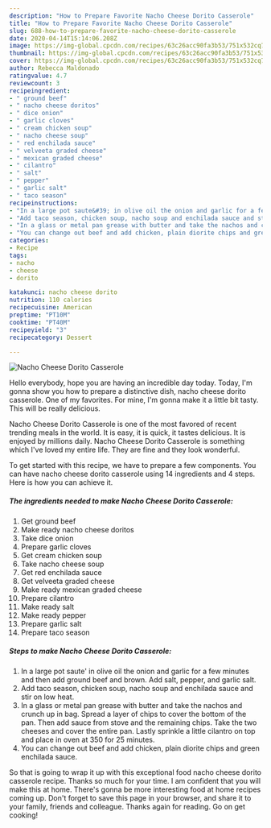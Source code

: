 ```yaml
---
description: "How to Prepare Favorite Nacho Cheese Dorito Casserole"
title: "How to Prepare Favorite Nacho Cheese Dorito Casserole"
slug: 688-how-to-prepare-favorite-nacho-cheese-dorito-casserole
date: 2020-04-14T15:14:06.208Z
image: https://img-global.cpcdn.com/recipes/63c26acc90fa3b53/751x532cq70/nacho-cheese-dorito-casserole-recipe-main-photo.jpg
thumbnail: https://img-global.cpcdn.com/recipes/63c26acc90fa3b53/751x532cq70/nacho-cheese-dorito-casserole-recipe-main-photo.jpg
cover: https://img-global.cpcdn.com/recipes/63c26acc90fa3b53/751x532cq70/nacho-cheese-dorito-casserole-recipe-main-photo.jpg
author: Rebecca Maldonado
ratingvalue: 4.7
reviewcount: 3
recipeingredient:
- " ground beef"
- " nacho cheese doritos"
- " dice onion"
- " garlic cloves"
- " cream chicken soup"
- " nacho cheese soup"
- " red enchilada sauce"
- " velveeta graded cheese"
- " mexican graded cheese"
- " cilantro"
- " salt"
- " pepper"
- " garlic salt"
- " taco season"
recipeinstructions:
- "In a large pot saute&#39; in olive oil the onion and garlic for a few minutes and then add ground beef and brown. Add salt, pepper, and garlic salt."
- "Add taco season, chicken soup, nacho soup and enchilada sauce and stir on low heat."
- "In a glass or metal pan grease with butter and take the nachos and crunch up in bag. Spread a layer of chips to cover the bottom of the pan. Then add sauce from stove and the remaining chips. Take the two cheeses and cover the entire pan. Lastly sprinkle a little cilantro on top and place in oven at 350 for 25 minutes."
- "You can change out beef and add chicken, plain diorite chips and green enchilada sauce."
categories:
- Recipe
tags:
- nacho
- cheese
- dorito

katakunci: nacho cheese dorito 
nutrition: 110 calories
recipecuisine: American
preptime: "PT10M"
cooktime: "PT40M"
recipeyield: "3"
recipecategory: Dessert

---
```



![Nacho Cheese Dorito Casserole](https://img-global.cpcdn.com/recipes/63c26acc90fa3b53/751x532cq70/nacho-cheese-dorito-casserole-recipe-main-photo.jpg)

Hello everybody, hope you are having an incredible day today. Today, I'm gonna show you how to prepare a distinctive dish, nacho cheese dorito casserole. One of my favorites. For mine, I'm gonna make it a little bit tasty. This will be really delicious.

Nacho Cheese Dorito Casserole is one of the most favored of recent trending meals in the world. It is easy, it is quick, it tastes delicious. It is enjoyed by millions daily. Nacho Cheese Dorito Casserole is something which I've loved my entire life. They are fine and they look wonderful.




To get started with this recipe, we have to prepare a few components. You can have nacho cheese dorito casserole using 14 ingredients and 4 steps. Here is how you can achieve it.

<!--inarticleads1-->

##### The ingredients needed to make Nacho Cheese Dorito Casserole:

1. Get  ground beef
1. Make ready  nacho cheese doritos
1. Take  dice onion
1. Prepare  garlic cloves
1. Get  cream chicken soup
1. Take  nacho cheese soup
1. Get  red enchilada sauce
1. Get  velveeta graded cheese
1. Make ready  mexican graded cheese
1. Prepare  cilantro
1. Make ready  salt
1. Make ready  pepper
1. Prepare  garlic salt
1. Prepare  taco season




<!--inarticleads2-->

##### Steps to make Nacho Cheese Dorito Casserole:

1. In a large pot saute&#39; in olive oil the onion and garlic for a few minutes and then add ground beef and brown. Add salt, pepper, and garlic salt.
1. Add taco season, chicken soup, nacho soup and enchilada sauce and stir on low heat.
1. In a glass or metal pan grease with butter and take the nachos and crunch up in bag. Spread a layer of chips to cover the bottom of the pan. Then add sauce from stove and the remaining chips. Take the two cheeses and cover the entire pan. Lastly sprinkle a little cilantro on top and place in oven at 350 for 25 minutes.
1. You can change out beef and add chicken, plain diorite chips and green enchilada sauce.




So that is going to wrap it up with this exceptional food nacho cheese dorito casserole recipe. Thanks so much for your time. I am confident that you will make this at home. There's gonna be more interesting food at home recipes coming up. Don't forget to save this page in your browser, and share it to your family, friends and colleague. Thanks again for reading. Go on get cooking!
